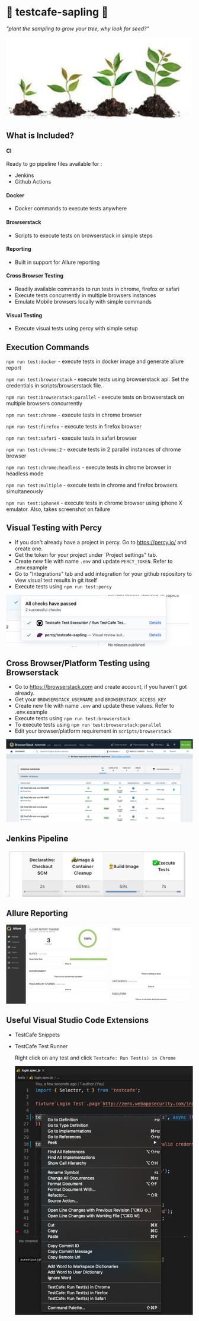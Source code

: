 # 🌱 testcafe-sapling 🌱

_"plant the sampling to grow your tree, why look for seed?"_

![logo](img/sapling.png)

## What is Included?

#### CI

Ready to go pipeline files available for :

- Jenkins
- Github Actions

#### Docker

- Docker commands to execute tests anywhere

#### Browserstack

- Scripts to execute tests on browserstack in simple steps

#### Reporting

- Built in support for Allure reporting

#### Cross Browser Testing

- Readily available commands to run tests in chrome, firefox or safari
- Execute tests concurrently in multiple browsers instances
- Emulate Mobile browsers locally with simple commands

#### Visual Testing

- Execute visual tests using percy with simple setup

## Execution Commands

`npm run test:docker` - execute tests in docker image and generate allure report

`npm run test:browserstack` - execute tests using browserstack api. Set the credentials in scripts/browserstack file.

`npm run test:browserstack:parallel` - execute tests on browserstack on multiple browsers concurrently

`npm run test:chrome` - execute tests in chrome browser

`npm run test:firefox` - execute tests in firefox browser

`npm run test:safari` - execute tests in safari browser

`npm run test:chrome:2` - execute tests in 2 parallel instances of chrome browser

`npm run test:chrome:headless` - execute tests in chrome browser in headless mode

`npm run test:multiple` - execute tests in chrome and firefox browsers simultaneously

`npm run test:iphoneX` - execute tests in chrome browser using iphone X emulator. Also, takes screenshot on failure

## Visual Testing with Percy

- If you don't already have a project in percy. Go to https://percy.io/ and create one.
- Get the token for your project under `Project settings" tab.
- Create new file with name `.env` and update `PERCY_TOKEN`. Refer to .env.example
- Go to "Integrations" tab and add integration for your github repository to view visual test results in git itself
- Execute tests using `npm run test:percy`

![percy](img/PercyGit.jpg)

## Cross Browser/Platform Testing using Browserstack

- Go to https://browserstack.com and create account, if you haven't got already.
- Get your `BROWSERSTACK_USERNAME` and `BROWSERSTACK_ACCESS_KEY`
- Create new file with name `.env` and update these values. Refer to .env.example
- Execute tests using `npm run test:browserstack`
- To execute tests using `npm run test:browserstack:parallel`
- Edit your browser/platform requirement in `scripts/browserstack`

![browserstack](img/browserstack.png)

## Jenkins Pipeline

![jenkins pipeline](img/jenkinspipeline.png)

## Allure Reporting

![allurereport](img/allure.png)

## Useful Visual Studio Code Extensions

- TestCafe Snippets
- TestCafe Test Runner

  Right click on any test and click `Testcafe: Run Test(s) in Chrome`

  ![extension](img/TestRunnerExtension.jpg)

